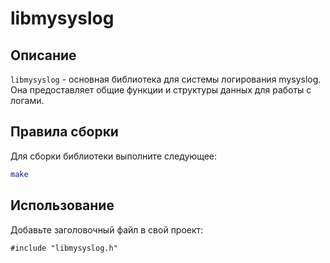 # libmysyslog

## Описание
`libmysyslog` - основная библиотека для системы логирования mysyslog. Она предоставляет общие функции и структуры данных для работы с логами.

## Правила сборки
Для сборки библиотеки выполните следующее:
```bash
make
```

## Использование
Добавьте заголовочный файл в свой проект:
```
#include "libmysyslog.h"
```
